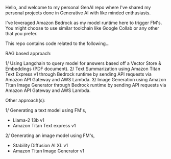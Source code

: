 Hello, and welcome to my personal GenAI repo where I've shared my personal projects done in Generative AI with like minded enthusiasts.

I've leveraged Amazon Bedrock as my model runtime here to trigger FM's. You might choose to use similar toolchain like Google Collab or any other that you prefer.

This repo contains code related to the following...

RAG based approach:

1/ Using Langchain to query model for answers based off a Vector Store & Embeddings (PDF document).
2/ Text Summarization using Amazon Titan Text Express v1 through Bedrock runtime by sending API requests via Amazon API Gateway and AWS Lambda.
3/ Image Generation using Amazon Titan Image Generator through Bedrock runtime by sending API requests via Amazon API Gateway and AWS Lambda.


Other approach(s):

1/ Generating a text model using FM's,
- Llama-2 13b v1
- Amazon Titan Text express v1

2/ Generating an image model using FM's,
- Stability Diffusion AI XL v1
- Amazon Titan Image Generator v1
